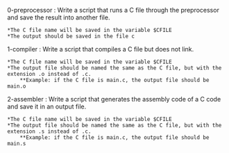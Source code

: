 0-preprocessor : Write a script that runs a C file through the preprocessor and save the result into another file.

	*The C file name will be saved in the variable $CFILE
	*The output should be saved in the file c

1-compiler : Write a script that compiles a C file but does not link.

	*The C file name will be saved in the variable $CFILE
	*The output file should be named the same as the C file, but with the extension .o instead of .c.
		**Example: if the C file is main.c, the output file should be main.o

2-assembler : Write a script that generates the assembly code of a C code and save it in an output file.

	*The C file name will be saved in the variable $CFILE
	*The output file should be named the same as the C file, but with the extension .s instead of .c.
		**Example: if the C file is main.c, the output file should be main.s


